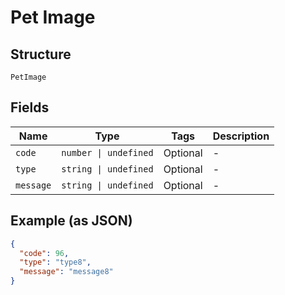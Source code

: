 
# Pet Image

## Structure

`PetImage`

## Fields

| Name | Type | Tags | Description |
|  --- | --- | --- | --- |
| `code` | `number \| undefined` | Optional | - |
| `type` | `string \| undefined` | Optional | - |
| `message` | `string \| undefined` | Optional | - |

## Example (as JSON)

```json
{
  "code": 96,
  "type": "type8",
  "message": "message8"
}
```

